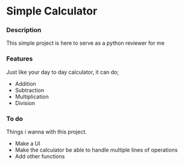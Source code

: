 # Simple Calculator

### Description
This simple project is here to serve as a python reviewer for me

### Features
Just like your day to day calculator, it can do;
- Addition
- Subtraction
- Multiplication
- Division

### To do
Things i wanna with this project.
- Make a UI
- Make the calculator be able to handle multiple lines of operations
- Add other functions

